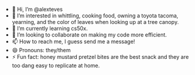 - 👋 Hi, I’m @alexteves
- 👀 I’m interested in whittling, cooking food, owning a toyota tacoma, yearning, and the color of leaves when looking up at a tree canopy. 
- 🌱 I’m currently learning cs50x. 
- 💞️ I’m looking to collaborate on making my code more efficient.
- 📫 How to reach me, I guess send me a message!
- 😄 Pronouns: they/them
- ⚡ Fun fact: honey mustard pretzel bites are the best snack and they are too dang easy to replicate at home. 

<!---
alexteves/alexteves is a ✨ special ✨ repository because its `README.md` (this file) appears on your GitHub profile.
You can click the Preview link to take a look at your changes.
--->
